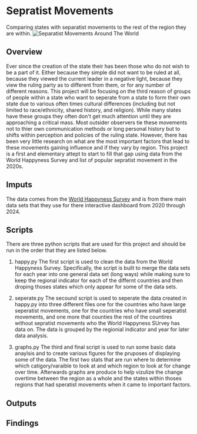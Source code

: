 # Sepratist Movements
Comparing states with separatist movements to the rest of the region they are within.
![Separatist Movements Around The World](Separatist_Movements_Around_The_World.png)

## Overview
Ever since the creation of the state their has been those who do not wish to be a part of it. Either because they simple did not want to be ruled at all, because they viewed the current leader in a negative light, because they view the ruling party as to different from them, or for any number of different reasons. This project will be focusing on the third reason of groups of people within a state who want to seperate from a state to form their own state due to various often times cultural differences (including but not limited to race/ethnicity, shared history, and religion). While many states have these groups they often don't get much attention until they are approaching a critical mass. Most outsider observers tie these movements not to thier own communication methods or long personal history but to shifts within perception and policies of the ruling state. However, there has been very little research on what are the most important factors that lead to these movements gaining influence and if they vary by region. This project is a first and elementary attept to start to fill that gap using data from the World Happyness Survey and list of popular sepratist movement in the 2020s.

## Imputs
The data comes from the [World Happyness Survey](https://worldhappiness.report/data/) and is from there main data sets that they use for there interactive dashboard from 2020 through 2024. 

## Scripts
There are three python scripts that are used for this project and should be run in the order that they are listed below.

1. happy.py
The first script is used to clean the data from the World Happyness Survey. Specifically, the script is built to merge the data sets for each year into one general data set (long ways) while making sure to keep the regional indicator for each of the differnt countries and then droping thoses states which only appear for some of the data sets.

1. seperate.py
The secound script is used to seperate the data created in happy.py into three different files one for the countries who have large seperatist movements, one for the countries who have small seperatist movements, and one more that counties the rest of the countires without sepratist movements who the World Happyness SUrvey has data on. The data is grouped by the regionial indicator and year for later data analysis.

1. graphs.py
The third and final script is used to run some basic data anaylsis and to create various figures for the pruposes of displaying some of the data. The first two stats that are run where to determine which catigory/varaible to look at and which region to look at for change over time. Afterwards graphs are produce to help vizulize the change overtime between the region as a whole and the states within thoses regions that had speratist movements when it came to important factors.

## Outputs

## Findings